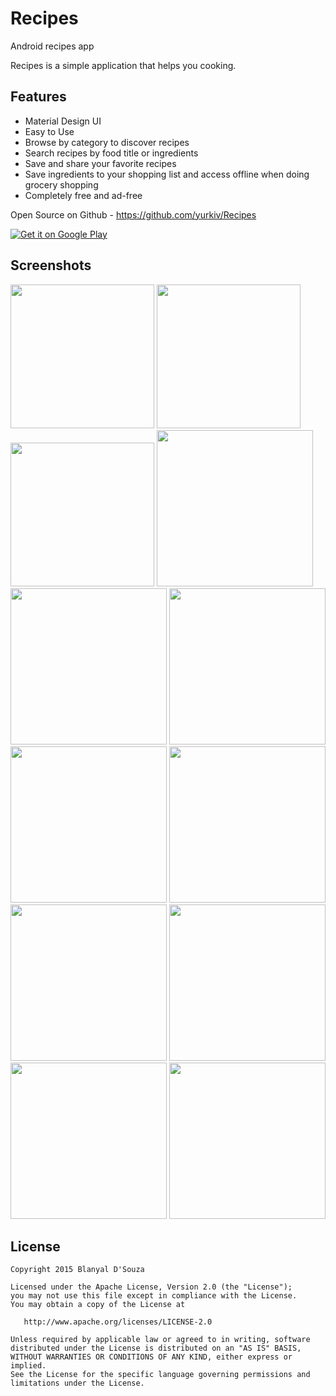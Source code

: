 # Recipes
Android recipes app

Recipes is a simple application that helps you cooking.

Features
-------

- Material Design UI
- Easy to Use
- Browse by category to discover recipes
- Search recipes by food title or ingredients
- Save and share your favorite recipes
- Save ingredients to your shopping list and access offline when doing grocery shopping
- Completely free and ad-free

Open Source on Github - https://github.com/yurkiv/Recipes

<a href="">
  <img alt="Get it on Google Play"
       src="https://developer.android.com/images/brand/en_generic_rgb_wo_60.png" />
</a>



Screenshots
-------

<img src="https://raw.githubusercontent.com/yurkiv/Recipes/master/screenshots/2015_09_08_18.21.09.png" width="230">
<img src="https://raw.githubusercontent.com/yurkiv/Recipes/master/screenshots/2015_09_08_18.21.26.png" width="230">
<img src="https://raw.githubusercontent.com/yurkiv/Recipes/master/screenshots/2015_09_08_18.22.53.png" width="230">

<img src="https://raw.githubusercontent.com/yurkiv/Recipes/master/screenshots/2015_09_08_18.26.39.png" width="250">
<img src="https://raw.githubusercontent.com/yurkiv/Recipes/master/screenshots/2015_09_08_18.26.55.png" width="250">
<img src="https://raw.githubusercontent.com/yurkiv/Recipes/master/screenshots/2015_09_08_18.27.02.png" width="250">

<img src="https://raw.githubusercontent.com/yurkiv/Recipes/master/screenshots/2015_09_08_18.27.52.png" width="250">
<img src="https://raw.githubusercontent.com/yurkiv/Recipes/master/screenshots/2015_09_08_18.29.05.png" width="250">
<img src="https://raw.githubusercontent.com/yurkiv/Recipes/master/screenshots/2015_09_08_18.30.57.png" width="250">

<img src="https://raw.githubusercontent.com/yurkiv/Recipes/master/screenshots/2015_09_08_18.31.43.png" width="250">
<img src="https://raw.githubusercontent.com/yurkiv/Recipes/master/screenshots/2015_09_08_18.33.08.png" width="250">
<img src="https://raw.githubusercontent.com/yurkiv/Recipes/master/screenshots/2015_09_08_18.23.27.png" width="250">

License
-------

    Copyright 2015 Blanyal D'Souza

    Licensed under the Apache License, Version 2.0 (the "License");
    you may not use this file except in compliance with the License.
    You may obtain a copy of the License at

       http://www.apache.org/licenses/LICENSE-2.0

    Unless required by applicable law or agreed to in writing, software
    distributed under the License is distributed on an "AS IS" BASIS,
    WITHOUT WARRANTIES OR CONDITIONS OF ANY KIND, either express or implied.
    See the License for the specific language governing permissions and
    limitations under the License.
